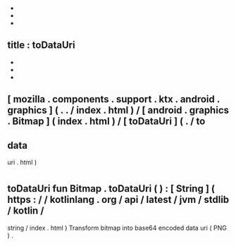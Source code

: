 -
-
-
title
:
toDataUri
-
-
-
-
[
mozilla
.
components
.
support
.
ktx
.
android
.
graphics
]
(
.
.
/
index
.
html
)
/
[
android
.
graphics
.
Bitmap
]
(
index
.
html
)
/
[
toDataUri
]
(
.
/
to
-
data
-
uri
.
html
)
#
toDataUri
fun
Bitmap
.
toDataUri
(
)
:
[
String
]
(
https
:
/
/
kotlinlang
.
org
/
api
/
latest
/
jvm
/
stdlib
/
kotlin
/
-
string
/
index
.
html
)
Transform
bitmap
into
base64
encoded
data
uri
(
PNG
)
.
